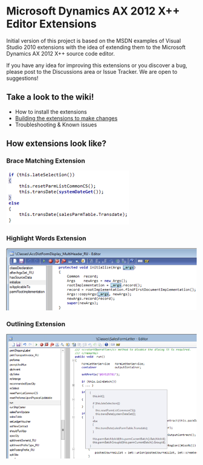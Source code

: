 # Microsoft Dynamics AX 2012 X++ Editor Extensions

Initial version of this project is based on the MSDN examples of Visual Studio 2010 extensions with the idea of extending them to the Microsoft Dynamics AX 2012 X++ source code editor.

If you have any idea for improving this extensions or you discover a bug, please post to the Discussions area or Issue Tracker. We are open to suggestions!

## Take a look to the wiki!
* How to install the extensions
* [Building the extensions to make changes](https://github.com/jaestevan/AX2012-Editor-Extensions/wiki/Building)
* Troubleshooting & Known issues

## How extensions look like?

### Brace Matching Extension

![Brace Matching Extension](/docs/img/ax-ext-bracematching.png?raw=true "Brace Matching Extension")

### Highlight Words Extension

![Words Extension](/docs/img/ax-ext-highlightword.png?raw=true "Words Extension")

### Outlining Extension

![Outlining Extension](/docs/img/ax-ext-outlining-v2.png?raw=true "Outlining Extension")
